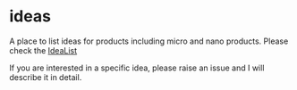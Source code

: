 # ideas

A place to list ideas for products including micro and nano products. Please check the [IdeaList](https://github.com/doraithodla/ideas/wiki|)

If you are interested in a specific idea, please raise an issue and I will describe it in detail. 
